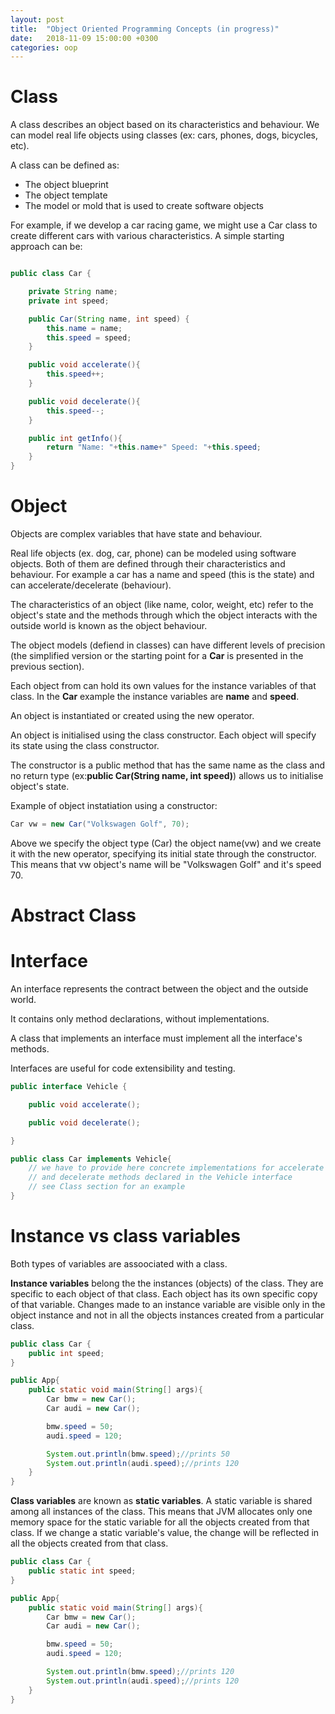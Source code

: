 ```yaml
---
layout: post
title:  "Object Oriented Programming Concepts (in progress)"
date:   2018-11-09 15:00:00 +0300
categories: oop
---
```


# Class

A class describes an object based on its characteristics and behaviour. We can model real life objects using classes (ex: cars, phones, dogs, bicycles, etc).

A class can be defined as:
- The object blueprint
- The object template
- The model or mold that is used to create software objects

For example, if we develop a car racing game, we might use a Car class to create different cars with various characteristics. A simple starting approach can be:

```java

public class Car {

    private String name;
    private int speed;

    public Car(String name, int speed) {
        this.name = name;
        this.speed = speed;
    }

    public void accelerate(){
        this.speed++;
    }

    public void decelerate(){
        this.speed--;
    }

    public int getInfo(){
        return "Name: "+this.name+" Speed: "+this.speed;
    }
}

```

# Object

Objects are complex variables that have state and behaviour.

Real life objects (ex. dog, car, phone) can be modeled using software objects. Both of them are defined through their characteristics and behaviour. For example a car has a name and speed (this is the state) and can accelerate/decelerate (behaviour). 

The characteristics of an object (like name, color, weight, etc) refer to the object's state and the methods through which the object interacts with the outside world is known as the object behaviour.

The object models (defiend in classes) can have different levels of precision (the simplified version or the starting point for a __Car__ is presented in the previous section). 

Each object from can hold its own values for the instance variables of that class. In the __Car__ example the instance variables are __name__ and __speed__.

An object is instantiated or created using the new operator. 

An object is initialised using the class constructor. Each object will specify its state using the class constructor.

The constructor is a public method that has the same name as the class and no return type (ex:__public Car(String name, int speed)__)
allows us to initialise object's state.  

Example of object instatiation using a constructor:

```java
Car vw = new Car("Volkswagen Golf", 70);
```

Above we specify the object type (Car) the object name(vw) and we create it with the new operator, specifying its initial state through the constructor. This means that vw object's name will be "Volkswagen Golf" and it's speed 70.

# Abstract Class

# Interface

An interface represents the contract between the object and the outside world.

It contains only method declarations, without implementations.

A class that implements an interface must implement all the interface's methods.

Interfaces are useful for code extensibility and testing. 

```java
public interface Vehicle {

    public void accelerate();

    public void decelerate();

}

public class Car implements Vehicle{
    // we have to provide here concrete implementations for accelerate 
    // and decelerate methods declared in the Vehicle interface 
    // see Class section for an example
}
```


# Instance vs class variables

Both types of variables are assoociated with a class. 

__Instance variables__ belong the the instances (objects) of the class. They are specific to each object of that class. Each object has its own specific copy of that variable. Changes made to an instance variable are visible only in the object instance and not in all the objects instances created from a particular class.

```java
public class Car {
    public int speed;
}

public App{
    public static void main(String[] args){
        Car bmw = new Car();
        Car audi = new Car();

        bmw.speed = 50;
        audi.speed = 120;

        System.out.println(bmw.speed);//prints 50
        System.out.println(audi.speed);//prints 120
    }
}
```

__Class variables__ are known as __static variables__. A static variable is shared among all instances of the class. This means that JVM allocates only one memory space for the static variable for all the objects created from that class. If we change a static variable's value, the change will be reflected in all the objects created from that class. 

```java
public class Car {
    public static int speed;
}

public App{
    public static void main(String[] args){
        Car bmw = new Car();
        Car audi = new Car();

        bmw.speed = 50;
        audi.speed = 120;

        System.out.println(bmw.speed);//prints 120
        System.out.println(audi.speed);//prints 120
    }
}
```